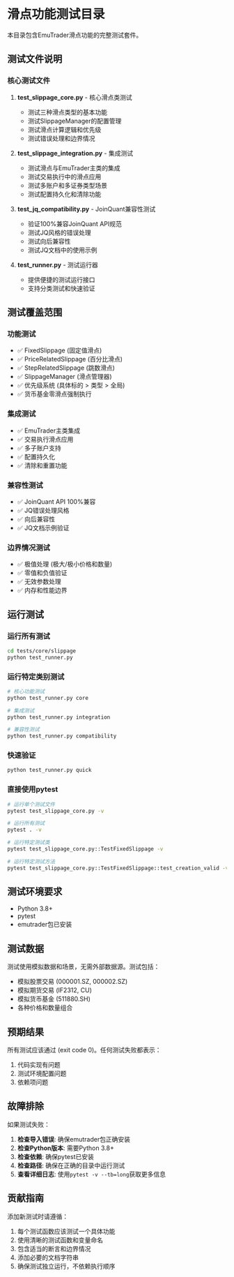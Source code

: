 # 滑点功能测试目录

本目录包含EmuTrader滑点功能的完整测试套件。

## 测试文件说明

### 核心测试文件

1. **test_slippage_core.py** - 核心滑点类测试
   - 测试三种滑点类型的基本功能
   - 测试SlippageManager的配置管理
   - 测试滑点计算逻辑和优先级
   - 测试错误处理和边界情况

2. **test_slippage_integration.py** - 集成测试
   - 测试滑点与EmuTrader主类的集成
   - 测试交易执行中的滑点应用
   - 测试多账户和多证券类型场景
   - 测试配置持久化和清除功能

3. **test_jq_compatibility.py** - JoinQuant兼容性测试
   - 验证100%兼容JoinQuant API规范
   - 测试JQ风格的错误处理
   - 测试向后兼容性
   - 测试JQ文档中的使用示例

4. **test_runner.py** - 测试运行器
   - 提供便捷的测试运行接口
   - 支持分类测试和快速验证

## 测试覆盖范围

### 功能测试
- ✅ FixedSlippage (固定值滑点)
- ✅ PriceRelatedSlippage (百分比滑点)  
- ✅ StepRelatedSlippage (跳数滑点)
- ✅ SlippageManager (滑点管理器)
- ✅ 优先级系统 (具体标的 > 类型 > 全局)
- ✅ 货币基金零滑点强制执行

### 集成测试
- ✅ EmuTrader主类集成
- ✅ 交易执行滑点应用
- ✅ 多子账户支持
- ✅ 配置持久化
- ✅ 清除和重置功能

### 兼容性测试
- ✅ JoinQuant API 100%兼容
- ✅ JQ错误处理风格
- ✅ 向后兼容性
- ✅ JQ文档示例验证

### 边界情况测试
- ✅ 极值处理 (极大/极小价格和数量)
- ✅ 零值和负值验证
- ✅ 无效参数处理
- ✅ 内存和性能边界

## 运行测试

### 运行所有测试
```bash
cd tests/core/slippage
python test_runner.py
```

### 运行特定类别测试
```bash
# 核心功能测试
python test_runner.py core

# 集成测试  
python test_runner.py integration

# 兼容性测试
python test_runner.py compatibility
```

### 快速验证
```bash
python test_runner.py quick
```

### 直接使用pytest
```bash
# 运行单个测试文件
pytest test_slippage_core.py -v

# 运行所有测试
pytest . -v

# 运行特定测试类
pytest test_slippage_core.py::TestFixedSlippage -v

# 运行特定测试方法
pytest test_slippage_core.py::TestFixedSlippage::test_creation_valid -v
```

## 测试环境要求

- Python 3.8+
- pytest
- emutrader包已安装

## 测试数据

测试使用模拟数据和场景，无需外部数据源。测试包括：
- 模拟股票交易 (000001.SZ, 000002.SZ)
- 模拟期货交易 (IF2312, CU)  
- 模拟货币基金 (511880.SH)
- 各种价格和数量组合

## 预期结果

所有测试应该通过 (exit code 0)。任何测试失败都表示：
1. 代码实现有问题
2. 测试环境配置问题
3. 依赖项问题

## 故障排除

如果测试失败：

1. **检查导入错误**: 确保emutrader包正确安装
2. **检查Python版本**: 需要Python 3.8+
3. **检查依赖**: 确保pytest已安装
4. **检查路径**: 确保在正确的目录中运行测试
5. **查看详细日志**: 使用`pytest -v --tb=long`获取更多信息

## 贡献指南

添加新测试时请遵循：
1. 每个测试函数应该测试一个具体功能
2. 使用清晰的测试函数和变量命名
3. 包含适当的断言和边界情况
4. 添加必要的文档字符串
5. 确保测试独立运行，不依赖执行顺序